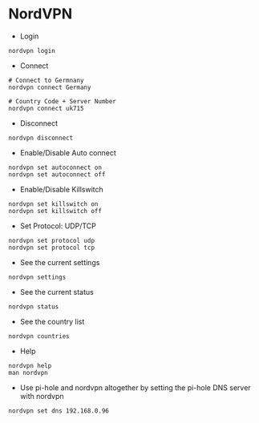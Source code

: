 # NordVPN

* Login
```
nordvpn login
```
* Connect
```
# Connect to Germnany
nordvpn connect Germany

# Country Code + Server Number
nordvpn connect uk715
```
* Disconnect
```
nordvpn disconnect
```
* Enable/Disable Auto connect
```
nordvpn set autoconnect on
nordvpn set autoconnect off
```
* Enable/Disable Killswitch
```
nordvpn set killswitch on
nordvpn set killswitch off
```
* Set Protocol: UDP/TCP
```
nordvpn set protocol udp
nordvpn set protocol tcp
```
* See the current settings
```
nordvpn settings
```
* See the current status
```
nordvpn status
```
* See the country list
```
nordvpn countries
```
* Help
```
nordvpn help
man nordvpn
```
* Use pi-hole and nordvpn altogether by setting the pi-hole DNS server with nordvpn
```
nordvpn set dns 192.168.0.96
```
